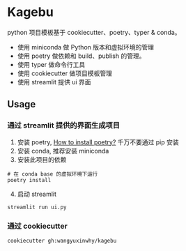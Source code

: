 # Kagebu
python 项目模板基于 cookiecutter、poetry、typer & conda。

- 使用 miniconda 做 Python 版本和虚拟环境的管理
- 使用 poetry 做依赖和 build、publish 的管理。
- 使用 typer 做命令行工具
- 使用 cookiecutter 做项目模板管理
- 使用 streamlit 提供 ui 界面

## Usage

### 通过 streamlit 提供的界面生成项目

1. 安装 poetry, [How to install poetry?](https://python-poetry.org/docs/#installation) 千万不要通过 pip 安装
2. 安装 conda, 推荐安装 miniconda
3. 安装此项目的依赖
```shell script
# 在 conda base 的虚拟环境下运行
poetry install
```
4. 启动 streamlit
```shell script
streamlit run ui.py
```

### 通过 cookiecutter

```shell script
cookiecutter gh:wangyuxinwhy/kagebu
```